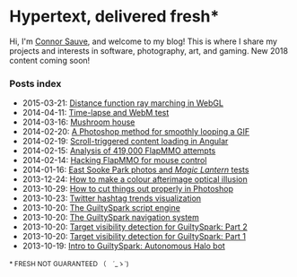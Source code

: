 # Hypertext, delivered fresh*
Hi, I'm [Connor Sauve](/about), and welcome to my blog! This is where I share my projects and interests in software, photography, art, and gaming. New 2018 content coming soon!

### Posts index

* <time>2015-03-21:</time> [Distance function ray marching in WebGL](/posts/2015-03-21-distance-function-ray-marching-webgl)
* <time>2014-04-11:</time> [Time-lapse and WebM test](/posts/2014-04-11-time-lapse-and-webm-test)
* <time>2014-03-16:</time> [Mushroom house](/posts/2014-03-16-mushroom-house)
* <time>2014-02-20:</time> [A Photoshop method for smoothly looping a GIF](/posts/2014-02-20-photoshop-smoothly-looping-gif-tutorial)
* <time>2014-02-19:</time> [Scroll-triggered content loading in Angular](/posts/2014-02-19-loading-posts-as-you-scroll-to-them)
* <time>2014-02-15:</time> [Analysis of 419,000 FlapMMO attempts](/posts/2014-02-15-analysis-flapmmo-attempts)
* <time>2014-02-14:</time> [Hacking FlapMMO for mouse control](/posts/2014-02-14-hacking-flapmmo-mouse-control)
* <time>2014-01-16:</time> [East Sooke Park photos and _Magic Lantern_ tests](/posts/2014-01-16-east-sooke-park-photos-magic-lantern-tests)
* <time>2013-12-24:</time> [How to make a colour afterimage optical illusion](/posts/2013-12-24-colour-afterimage-optical-illusion-tutorial)
* <time>2013-10-29:</time> [How to cut things out properly in Photoshop](/posts/2013-10-29-cutting-things-out)
* <time>2013-10-23:</time> [Twitter hashtag trends visualization](/posts/2013-10-23-twitter-hashtag-trends-visualization)
* <time>2013-10-20:</time> [The GuiltySpark script engine](/posts/2013-10-20-guiltyspark-scripting)
* <time>2013-10-20:</time> [The GuiltySpark navigation system](/posts/2013-10-20-guiltyspark-navigation)
* <time>2013-10-20:</time> [Target visibility detection for GuiltySpark: Part 2](/posts/2013-10-20-guiltyspark-visibility-detection-part-2)
* <time>2013-10-20:</time> [Target visibility detection for GuiltySpark: Part 1](/posts/2013-10-20-guiltyspark-visibility-detection-part-1)
* <time>2013-10-19:</time> [Intro to GuiltySpark: Autonomous Halo bot](/posts/2013-10-19-guiltyspark)

<small>* FRESH NOT GUARANTEED （　´_ゝ`)</small>